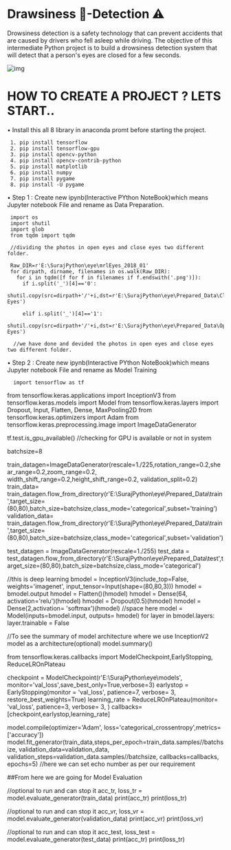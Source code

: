 # Drawsiness 🥱-Detection ⚠️
Drowsiness detection is a safety technology that can prevent accidents that are caused by drivers who fell asleep while driving. The objective of this intermediate Python project is to build a drowsiness detection system that will detect that a person's eyes are closed for a few seconds.



![img](https://user-images.githubusercontent.com/101108540/171376466-235c00aa-d25e-49bb-8562-863b780fbc4c.jpeg)


# HOW TO CREATE A PROJECT ? LETS START..


• Install this all 8 library in anaconda promt before starting the project. 


     1. pip install tensorflow
     2. pip install tensorflow-gpu
     3. pip install opencv-python
     4. pip install opencv-contrib-python
     5. pip install matplotlib
     6. pip install numpy
     7. pip install pygame
     8. pip install -U pygame
                    
                    

• Step 1 : Create new ipynb(Interactive PYthon NoteBook)which means Jupyter notebook File and rename as Data Preparation.



     import os
     import shutil
     import glob
     from tqdm import tqdm
            
     //dividing the photos in open eyes and close eyes two different folder.
            
     Raw_DIR=r'E:\SurajPython\eye\mrlEyes_2018_01'
     for dirpath, dirname, filenames in os.walk(Raw_DIR):
       for i in tqdm([f for f in filenames if f.endswith('.png')]):
         if i.split('_')[4]=='0':
           shutil.copy(src=dirpath+'/'+i,dst=r'E:\SurajPython\eye\Prepared_Data\Close Eyes')
            
         elif i.split('_')[4]=='1':
           shutil.copy(src=dirpath+'/'+i,dst=r'E:\SurajPython\eye\Prepared_Data\Open Eyes')
                  
      //we have done and devided the photos in open eyes and close eyes two different folder.
      
      
      
      
• Step 2 : Create new ipynb(Interactive PYthon NoteBook)which means Jupyter notebook File and rename as Model Training
      
      
      
      
      import tensorflow as tf
from tensorflow.keras.applications import InceptionV3
from tensorflow.keras.models import Model
from tensorflow.keras.layers import Dropout, Input, Flatten, Dense, MaxPooling2D
from tensorflow.keras.optimizers import Adam
from tensorflow.keras.preprocessing.image import ImageDataGenerator



tf.test.is_gpu_available()    //checking for GPU is available or not in system


batchsize=8


train_datagen=ImageDataGenerator(rescale=1./225,rotation_range=0.2,shear_range=0.2,zoom_range=0.2, width_shift_range=0.2,height_shift_range=0.2, validation_split=0.2)
train_data= train_datagen.flow_from_directory(r'E:\SurajPython\eye\Prepared_Data\train',target_size=(80,80),batch_size=batchsize,class_mode='categorical',subset='training')
validation_data= train_datagen.flow_from_directory(r'E:\SurajPython\eye\Prepared_Data\train',target_size=(80,80),batch_size=batchsize,class_mode='categorical',subset='validation')



test_datagen = ImageDataGenerator(rescale=1./255)
test_data = test_datagen.flow_from_directory(r'E:\SurajPython\eye\Prepared_Data\test',target_size=(80,80),batch_size=batchsize,class_mode='categorical')


//this is deep learning
bmodel = InceptionV3(include_top=False, weights='imagenet', input_tensor=Input(shape=(80,80,3)))
hmodel = bmodel.output
hmodel = Flatten()(hmodel)
hmodel = Dense(64, activation='relu')(hmodel)
hmodel = Dropout(0.5)(hmodel)
hmodel = Dense(2,activation= 'softmax')(hmodel)
//space here
model = Model(inputs=bmodel.input, outputs= hmodel)
for layer in bmodel.layers:
    layer.trainable = False



//To see the summary of model architecture  where we use InceptionV2 model as a architecture(optional)
model.summary()


from tensorflow.keras.callbacks import ModelCheckpoint,EarlyStopping, ReduceLROnPlateau




checkpoint = ModelCheckpoint(r'E:\SurajPython\eye\models',
                            monitor='val_loss',save_best_only=True,verbose=3)
earlystop = EarlyStopping(monitor = 'val_loss', patience=7, verbose= 3, restore_best_weights=True)
learning_rate = ReduceLROnPlateau(monitor= 'val_loss', patience=3, verbose= 3, )
callbacks=[checkpoint,earlystop,learning_rate]




model.compile(optimizer='Adam', loss='categorical_crossentropy',metrics=['accuracy'])
model.fit_generator(train_data,steps_per_epoch=train_data.samples//batchsize,
                   validation_data=validation_data,
                   validation_steps=validation_data.samples//batchsize,
                   callbacks=callbacks,
                    epochs=5)            //here we can set echo number as per our requirement


##From here we are going for Model Evaluation

//optional to run and can stop it
acc_tr, loss_tr = model.evaluate_generator(train_data)
print(acc_tr)
print(loss_tr)

//optional to run and can stop it
acc_vr, loss_vr = model.evaluate_generator(validation_data)
print(acc_vr)
print(loss_vr)

//optional to run and can stop it
acc_test, loss_test = model.evaluate_generator(test_data)
print(acc_tr)
print(loss_tr)
      
